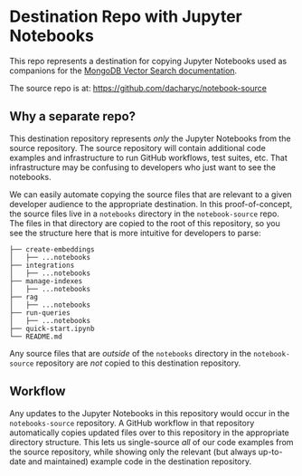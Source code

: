 # Destination Repo with Jupyter Notebooks

This repo represents a destination for copying Jupyter Notebooks used as
companions for the [MongoDB Vector Search documentation](https://www.mongodb.com/docs/atlas/atlas-vector-search/vector-search-overview/).

The source repo is at: https://github.com/dacharyc/notebook-source

## Why a separate repo?

This destination repository represents _only_ the Jupyter Notebooks from the
source repository. The source repository will contain additional code examples
and infrastructure to run GitHub workflows, test suites, etc. That infrastructure
may be confusing to developers who just want to see the notebooks.

We can easily automate copying the source files that are relevant to a given
developer audience to the appropriate destination. In this proof-of-concept,
the source files live in a `notebooks` directory in the `notebook-source` repo.
The files in that directory are copied to the root of this repository, so you
see the structure here that is more intuitive for developers to parse:

```
├── create-embeddings
│   ├── ...notebooks
├── integrations
│   ├── ...notebooks
├── manage-indexes
│   ├── ...notebooks
├── rag
│   ├── ...notebooks
├── run-queries
│   ├── ...notebooks
├── quick-start.ipynb
└── README.md
```

Any source files that are _outside_ of the `notebooks` directory in the
`notebook-source` repository are _not_ copied to this destination repository.

## Workflow

Any updates to the Jupyter Notebooks in this repository would occur in the
`notebooks-source` repository. A GitHub workflow in that repository automatically
copies updated files over to this repository in the appropriate directory structure.
This lets us single-source _all_ of our code examples from the source repository,
while showing only the relevant (but always up-to-date and maintained) example
code in the destination repository.
